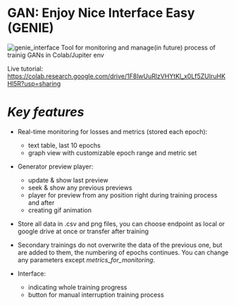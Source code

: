 # GAN: Enjoy Nice Interface Easy (GENIE)
![genie_interface](https://user-images.githubusercontent.com/105862211/173179551-0617b592-570c-4b79-bcee-25f66a1962d9.png)
Tool for monitoring and manage(in future) process of trainig GANs in Colab/Jupiter env

Live tutorial: https://colab.research.google.com/drive/1F8lwUuRlzVHYtKl_x0Lf5ZUIruHKHl5R?usp=sharing

# *Key features*
- Real-time monitoring for losses and metrics (stored each epoch):
  - text table, last 10 epochs
  - graph view with customizable epoch range and metric set

- Generator preview player:
  - update & show last preview
  - seek & show any previous previews
  - player for preview from any position right during training process and after
  - creating gif animation

- Store all data in .csv and png files, you can choose endpoint as local or google drive at once or transfer after training

- Secondary trainings do not overwrite the data of the previous one, but are added to them, the numbering of epochs continues. You can change any parameters except *metrics_for_monitoring*.

- Interface:
  - indicating whole training progress
  - button for manual interruption training process
